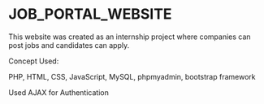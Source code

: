 # JOB_PORTAL_WEBSITE
This website was created as an internship project where companies can post jobs and candidates can apply.

Concept Used: 

PHP, HTML, CSS, JavaScript, MySQL, phpmyadmin, bootstrap framework

Used AJAX for Authentication
